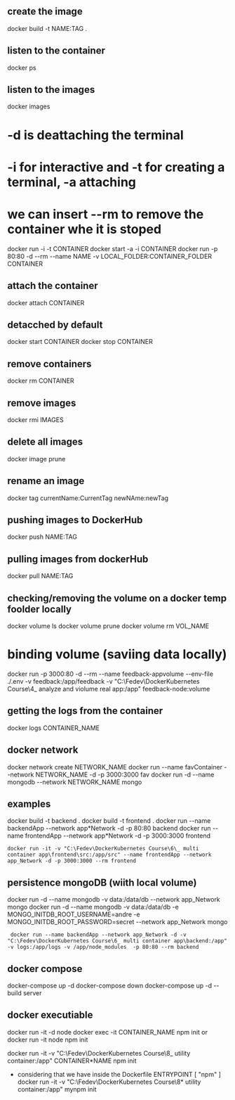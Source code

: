 ## create the image

docker build -t NAME:TAG .

## listen to the container

docker ps

## listen to the images

docker images

# -d is deattaching the terminal

# -i for interactive and -t for creating a terminal, -a attaching

# we can insert --rm to remove the container whe it is stoped

docker run -i -t CONTAINER
docker start -a -i CONTAINER
docker run -p 80:80 -d --rm --name NAME -v LOCAL_FOLDER:CONTAINER_FOLDER CONTAINER

## attach the container

docker attach CONTAINER

## detacched by default

docker start CONTAINER
docker stop CONTAINER

## remove containers

docker rm CONTAINER

## remove images

docker rmi IMAGES

## delete all images

docker image prune

## rename an image

docker tag currentName:CurrentTag newNAme:newTag

## pushing images to DockerHub

docker push NAME:TAG

## pulling images from dockerHub

docker pull NAME:TAG

## checking/removing the volume on a docker temp foolder locally

docker volume ls
docker volume prune
docker volume rm VOL_NAME

# binding volume (saviing data locally)

docker run -p 3000:80 -d --rm --name feedback-appvolume --env-file ./.env -v feedback:/app/feedback -v "C:\Fedev\DockerKubernetes Course\4\_ analyze and violume real app:/app" feedback-node:volume

## getting the logs from the container

docker logs CONTAINER_NAME

## docker network

docker network create NETWORK_NAME
docker run --name favContainer --network NETWORK_NAME -d -p 3000:3000 fav
docker run -d --name mongodb --network NETWORK_NAME mongo

## examples

docker build -t backend .
docker build -t frontend .
docker run --name backendApp --network app\*Network -d -p 80:80 backend
docker run --name frontendApp --network app\*Network -d -p 3000:3000 frontend

    docker run -it -v "C:\Fedev\DockerKubernetes Course\6\_ multi container app\frontend\src:/app/src" --name frontendApp --network app_Network -d -p 3000:3000 --rm frontend

## persistence mongoDB (wiith local volume)

docker run -d --name mongodb -v data:/data/db --network app_Network mongo
docker run -d --name mongodb -v data:/data/db -e MONGO_INITDB_ROOT_USERNAME=andre -e MONGO_INITDB_ROOT_PASSWORD=secret --network app_Network mongo

     docker run --name backendApp --network app_Network -d -v "C:\Fedev\DockerKubernetes Course\6_ multi container app\backend:/app" -v logs:/app/logs -v /app/node_modules  -p 80:80 --rm backend

## docker compose

docker-compose up -d
docker-compose down
docker-compose up -d --build server

## docker executiable

docker run -it -d node
docker exec -it CONTAINER_NAME npm init
or docker run -it node npm init

docker run -it -v "C:\Fedev\DockerKubernetes Course\8\_ utility container:/app" CONTAINER\*NAME npm init

- considering that we have inside the Dockerfile ENTRYPOINT [ "npm" ]
  docker run -it -v "C:\Fedev\DockerKubernetes Course\8\* utility container:/app" mynpm init
